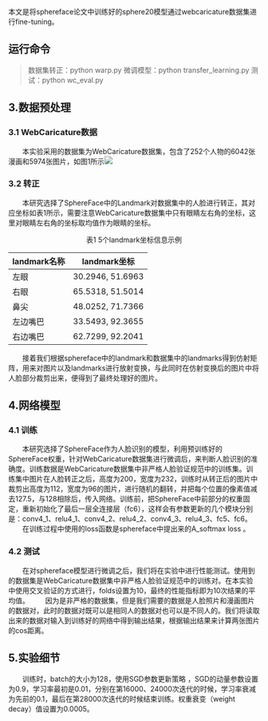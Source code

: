 本文是将sphereface论文中训练好的sphere20模型通过webcaricature数据集进行fine-tuning。


## 运行命令
> 数据集转正：python warp.py
> 微调模型：python transfer_learning.py
> 测试：python wc_eval.py

## 3.数据预处理

### 3.1 WebCaricature数据
&emsp;&emsp;本实验采用的数据集为WebCaricature数据集，包含了252个人物的6042张漫画和5974张图片，如图1所示![](elements/datasets.png)


### 3.2 转正
&emsp;&emsp;本研究选择了SphereFace中的Landmark对数据集中的人脸进行转正，其对应坐标如表1所示，需要注意WebCaricature数据集中只有眼睛左右角的坐标，这里对眼睛左右角的坐标取均值作为眼睛的坐标。
<center>表1 5个landmark坐标信息示例</center>

|landmark名称|landmark坐标|
|---|---|
|左眼|30.2946, 51.6963|
|右眼|65.5318, 51.5014|
|鼻尖|48.0252, 71.7366|
|左边嘴巴|33.5493, 92.3655|
|右边嘴巴|62.7299, 92.2041|

&emsp;&emsp;接着我们根据sphereface中的landmark和数据集中的landmarks得到仿射矩阵，用来对图片以及landmarks进行放射变换，与此同时在仿射变换后的图片中将人脸部分裁剪出来，便得到了最终处理好的图片。


## 4.网络模型
### 4.1 训练
&emsp;&emsp;本研究选择了SphereFace作为人脸识别的模型，利用预训练好的SphereFace权重，针对WebCaricature数据集进行微调后，来判断人脸识别的准确度。训练数据是WebCaricature数据集中非严格人脸验证规范中的训练集。训练集中图片在人脸转正之后，高度为200，宽度为232，训练时从转正后的图片中裁剪出高度为112，宽度为96的图片，进行随机的翻转，并把每个位置的像素值减去127.5，与128相除后，传入网络。训练前，把SphereFace中前部分的权重固定，重新初始化了最后一层全连接层（fc6），这样会有参数更新的几个模块分别是：conv4_1、relu4_1、conv4_2、relu4_2、conv4_3、relu4_3、fc5、fc6。<br>
&emsp;&emsp;在训练过程中使用的loss函数是sphereface中提出来的A_softmax loss 。


### 4.2 测试
&emsp;&emsp;在对sphereface模型进行微调之后，我们将在实验中进行性能测试。使用到的数据集是WebCaricature数据集中非严格人脸验证规范中的训练对。在本实验中使用交叉验证的方式进行，folds设置为10，最终的性能指标即为10次结果的平均值。
&emsp;&emsp;因为是非严格的数据集，但是我们需要的数据是人脸照片和漫画图片的数据对，此时的数据对既可以是相同人的数据对也可以是不同人的。我们将读取出来的数据对输入到训练好的网络中得到输出结果，根据输出结果来计算两张图片的cos距离。

## 5.实验细节
&emsp;&emsp;训练时，batch的大小为128，使用SGD参数更新策略 ，SGD的动量参数设置为0.9，学习率最初是0.01，分别在第16000、24000次迭代的时候，学习率衰减为先前的0.1，最后在第28000次迭代的时候结束训练。权重衰变（weight decay）值设置为0.0005。